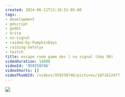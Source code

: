 ```yaml
---
created: 2024-06-11T13:10:51-05:00
tags:
- development
- gdscript
- godot
- krita
- no-signal
- raided-by-PumpkinDays
- raiding-Setolyx
- twitch
title: escape room game dev | no signal (day 90)
videoDuration: 14808
videoId: '959258746'
videoShorts: []
videoThumbId: /videos/959258746/pictures/1871612477
---
```


![](20240611181051.jpg)
